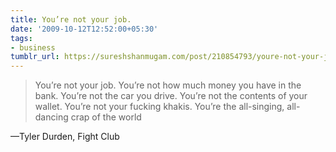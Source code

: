 ```yaml
---
title: You’re not your job. 
date: '2009-10-12T12:52:00+05:30'
tags:
- business
tumblr_url: https://sureshshanmugam.com/post/210854793/youre-not-your-job-youre-not-how-much-money-you
---
```

<blockquote>You&rsquo;re not your job. You&rsquo;re not how much money you have in the bank. You&rsquo;re not the car you drive. You&rsquo;re not the contents of your wallet. You&rsquo;re not your fucking khakis. You&rsquo;re the all-singing, all-dancing crap of the world</blockquote>&#8212;Tyler Durden, Fight Club
